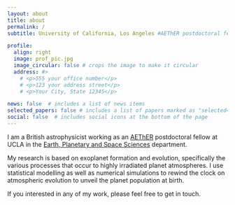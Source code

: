 ```yaml
---
layout: about
title: about
permalink: /
subtitle: University of California, Los Angeles #AEThER postdoctoral fellow at UCLA.

profile:
  align: right
  image: prof_pic.jpg
  image_circular: false # crops the image to make it circular
  address: #>
    # <p>555 your office number</p>
    # <p>123 your address street</p>
    # <p>Your City, State 12345</p>

news: false  # includes a list of news items
selected_papers: false # includes a list of papers marked as "selected={true}"
social: false  # includes social icons at the bottom of the page
---
```


I am a British astrophysicist working as an [AEThER](https://planets.carnegiescience.edu) postdoctoral fellow at UCLA in the [Earth, Planetary and Space Sciences](https://epss.ucla.edu) department.

My research is based on exoplanet formation and evolution, specifically the various processes that occur to highly irradiated planet atmospheres. I use statistical modelling as well as numerical simulations to rewind the clock on atmospheric evolution to 
unveil the planet population at birth.

If you interested in any of my work, please feel free to get in touch.